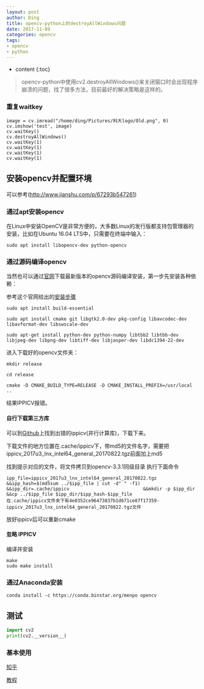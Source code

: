 ```yaml
---
layout: post
author: Ding
title: opencv-python上的destroyAllWindows问题
date: 2017-11-09
categories: opencv
tags:
- opencv
- python
---
```


* content
{:toc}

> opencv-python中使用cv2.destroyAllWindows()来关闭窗口时会出现程序崩溃的问题，找了很多方法，目前最好的解决策略是这样的。




### 重复waitkey

```
image = cv.imread("/home/ding/Pictures/科大logo/Old.png", 0)
cv.imshow('test', image)
cv.waitKey()
cv.destroyAllWindows()
cv.waitKey(1)
cv.waitKey(1)
cv.waitKey(1)
cv.waitKey(1)
```





## 安装opencv并配置环境

可以参考(http://www.jianshu.com/p/67293b547261)

### 通过apt安装opencv

在Linux中安装OpenCV是非常方便的，大多数Linux的发行版都支持包管理器的安装，比如在Ubuntu 16.04 LTS中，只需要在终端中输入：

```
sudo apt install libopencv-dev python-opencv
```

### 通过源码编译opencv
当然也可以通过[官网](https://opencv.org/)下载最新版本的opencv源码编译安装，第一步先安装各种依赖：

参考这个官网给出的[安装步骤](https://docs.opencv.org/3.3.1/dd/dd5/tutorial_py_setup_in_fedora.html)

```
sudo apt install build-essential

sudo apt install cmake git libgtk2.0-dev pkg-config libavcodec-dev libavformat-dev libswscale-dev

sudo apt-get install python-dev python-numpy libtbb2 libtbb-dev libjpeg-dev libpng-dev libtiff-dev libjasper-dev libdc1394-22-dev
```

进入下载好的opencv文件夹：

```
mkdir release

cd release

cmake -D CMAKE_BUILD_TYPE=RELEASE -D CMAKE_INSTALL_PREFIX=/usr/local ..
```
结果IPPICV报错。

#### 自行下载第三方库

可以到[Github](https://github.com/opencv/opencv_3rdparty/branches/all)上找到出错的ippicv(并行计算库)，下载下来。

下载文件的地方位置在.cache/ippicv下，带md5的文件名字，需要把ippicv_2017u3_lnx_intel64_general_20170822.tgz前面加上md5

找到提示对应的文件，将文件拷贝到opencv-3.3.1同级目录
执行下面命令

```
ipp_file=ippicv_2017u3_lnx_intel64_general_20170822.tgz &&ipp_hash=$(md5sum ../$ipp_file | cut -d" " -f1) &&ipp_dir=.cache/ippicv                           &&mkdir -p $ipp_dir &&cp ../$ipp_file $ipp_dir/$ipp_hash-$ipp_file
在.cache/ippicv文件夹下有4e0352ce96473837b1d671ce87f17359-ippicv_2017u3_lnx_intel64_general_20170822.tgz文件
```

放好ippicv后可以重新cmake

#### 忽略 IPPICV


编译并安装

```
make
sudo make install
```



### 通过Anaconda安装

```
conda install -c https://conda.binstar.org/menpo opencv
```
## 测试

```python
import cv2
print(cv2.__version__)
```



### 基本使用

[知乎](https://zhuanlan.zhihu.com/p/24425116)

[教程](https://segmentfault.com/a/1190000003742422)
